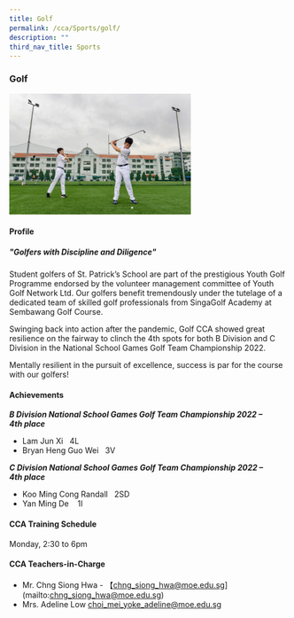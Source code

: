 ```yaml
---
title: Golf
permalink: /cca/Sports/golf/
description: ""
third_nav_title: Sports
---
```

### **Golf**

<img src="/images/Golf.jpg" 
     style="width:65%">
		 
#### **Profile**

##### **"Golfers with Discipline and Diligence"**

Student golfers of St. Patrick’s School are part of the prestigious Youth Golf Programme endorsed by the volunteer management committee of Youth Golf Network Ltd. Our golfers benefit tremendously under the tutelage of a dedicated team of skilled golf professionals from SingaGolf Academy at Sembawang Golf Course.

Swinging back into action after the pandemic, Golf CCA showed great resilience on the fairway to clinch the 4th spots for both B Division and C Division in the National School Games Golf Team Championship 2022.

Mentally resilient in the pursuit of excellence, success is par for the course with our golfers!

#### **Achievements**

**_B Division National School Games Golf Team Championship 2022 – 4th place_**

*  Lam Jun Xi   4L
*  Bryan Heng Guo Wei   3V

**_C Division National School Games Golf Team Championship 2022 – 4th place_**

*   Koo Ming Cong Randall   2SD
*   Yan Ming De    1I

#### **CCA Training Schedule**

Monday, 2:30 to 6pm

#### **CCA Teachers-in-Charge**

* Mr. Chng Siong Hwa - 【chng_siong_hwa@moe.edu.sg](mailto:chng_siong_hwa@moe.edu.sg)
* Mrs. Adeline Low [choi_mei_yoke_adeline@moe.edu.sg](mailto:choi_mei_yoke_adeline@moe.edu.sg)



		 